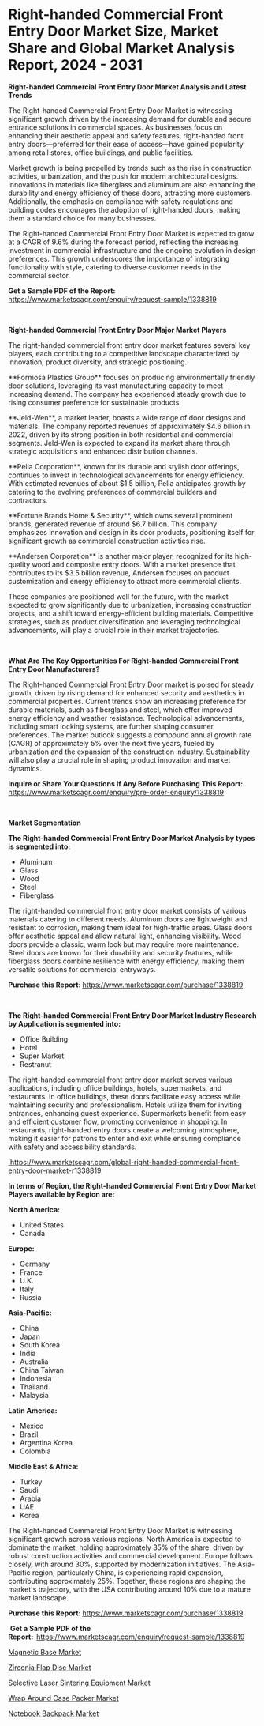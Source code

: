 <p><h1>Right-handed Commercial Front Entry Door Market Size, Market Share and Global Market Analysis Report, 2024 - 2031</h1></p><p><strong>Right-handed Commercial Front Entry Door Market Analysis and Latest Trends</strong></p>
<p><p>The Right-handed Commercial Front Entry Door Market is witnessing significant growth driven by the increasing demand for durable and secure entrance solutions in commercial spaces. As businesses focus on enhancing their aesthetic appeal and safety features, right-handed front entry doors—preferred for their ease of access—have gained popularity among retail stores, office buildings, and public facilities. </p><p>Market growth is being propelled by trends such as the rise in construction activities, urbanization, and the push for modern architectural designs. Innovations in materials like fiberglass and aluminum are also enhancing the durability and energy efficiency of these doors, attracting more customers. Additionally, the emphasis on compliance with safety regulations and building codes encourages the adoption of right-handed doors, making them a standard choice for many businesses. </p><p>The Right-handed Commercial Front Entry Door Market is expected to grow at a CAGR of 9.6% during the forecast period, reflecting the increasing investment in commercial infrastructure and the ongoing evolution in design preferences. This growth underscores the importance of integrating functionality with style, catering to diverse customer needs in the commercial sector.</p></p>
<p><strong>Get a Sample PDF of the Report:&nbsp;</strong> <a href="https://www.marketscagr.com/enquiry/request-sample/1338819?utm_campaign=1683&utm_medium=2&utm_source=Github&utm_content=ia&utm_term=20102024&utm_id=right-handed-commercial-front-entry-door">https://www.marketscagr.com/enquiry/request-sample/1338819</a></p>
<p>&nbsp;</p>
<p><strong>Right-handed Commercial Front Entry Door Major Market Players</strong></p>
<p><p>The right-handed commercial front entry door market features several key players, each contributing to a competitive landscape characterized by innovation, product diversity, and strategic positioning. </p><p>**Formosa Plastics Group** focuses on producing environmentally friendly door solutions, leveraging its vast manufacturing capacity to meet increasing demand. The company has experienced steady growth due to rising consumer preference for sustainable products.</p><p>**Jeld-Wen**, a market leader, boasts a wide range of door designs and materials. The company reported revenues of approximately $4.6 billion in 2022, driven by its strong position in both residential and commercial segments. Jeld-Wen is expected to expand its market share through strategic acquisitions and enhanced distribution channels.</p><p>**Pella Corporation**, known for its durable and stylish door offerings, continues to invest in technological advancements for energy efficiency. With estimated revenues of about $1.5 billion, Pella anticipates growth by catering to the evolving preferences of commercial builders and contractors.</p><p>**Fortune Brands Home & Security**, which owns several prominent brands, generated revenue of around $6.7 billion. This company emphasizes innovation and design in its door products, positioning itself for significant growth as commercial construction activities rise.</p><p>**Andersen Corporation** is another major player, recognized for its high-quality wood and composite entry doors. With a market presence that contributes to its $3.5 billion revenue, Andersen focuses on product customization and energy efficiency to attract more commercial clients.</p><p>These companies are positioned well for the future, with the market expected to grow significantly due to urbanization, increasing construction projects, and a shift toward energy-efficient building materials. Competitive strategies, such as product diversification and leveraging technological advancements, will play a crucial role in their market trajectories.</p></p>
<p>&nbsp;</p>
<p><strong>What Are The Key Opportunities For Right-handed Commercial Front Entry Door Manufacturers?</strong></p>
<p><p>The Right-handed Commercial Front Entry Door market is poised for steady growth, driven by rising demand for enhanced security and aesthetics in commercial properties. Current trends show an increasing preference for durable materials, such as fiberglass and steel, which offer improved energy efficiency and weather resistance. Technological advancements, including smart locking systems, are further shaping consumer preferences. The market outlook suggests a compound annual growth rate (CAGR) of approximately 5% over the next five years, fueled by urbanization and the expansion of the construction industry. Sustainability will also play a crucial role in shaping product innovation and market dynamics.</p></p>
<p><strong>Inquire or Share Your Questions If Any Before Purchasing This Report:</strong> <a href="https://www.marketscagr.com/enquiry/pre-order-enquiry/1338819?utm_campaign=1683&utm_medium=2&utm_source=Github&utm_content=ia&utm_term=20102024&utm_id=right-handed-commercial-front-entry-door">https://www.marketscagr.com/enquiry/pre-order-enquiry/1338819</a></p>
<p>&nbsp;</p>
<p><strong>Market Segmentation</strong></p>
<p><strong>The Right-handed Commercial Front Entry Door Market Analysis by types is segmented into:</strong></p>
<p><ul><li>Aluminum</li><li>Glass</li><li>Wood</li><li>Steel</li><li>Fiberglass</li></ul></p>
<p><p>The right-handed commercial front entry door market consists of various materials catering to different needs. Aluminum doors are lightweight and resistant to corrosion, making them ideal for high-traffic areas. Glass doors offer aesthetic appeal and allow natural light, enhancing visibility. Wood doors provide a classic, warm look but may require more maintenance. Steel doors are known for their durability and security features, while fiberglass doors combine resilience with energy efficiency, making them versatile solutions for commercial entryways.</p></p>
<p><strong>Purchase this Report:&nbsp;</strong><a href="https://www.marketscagr.com/purchase/1338819?utm_campaign=1683&utm_medium=2&utm_source=Github&utm_content=ia&utm_term=20102024&utm_id=right-handed-commercial-front-entry-door">https://www.marketscagr.com/purchase/1338819</a></p>
<p>&nbsp;</p>
<p><strong>The Right-handed Commercial Front Entry Door Market Industry Research by Application is segmented into:</strong></p>
<p><ul><li>Office Building</li><li>Hotel</li><li>Super Market</li><li>Restranut</li></ul></p>
<p><p>The right-handed commercial front entry door market serves various applications, including office buildings, hotels, supermarkets, and restaurants. In office buildings, these doors facilitate easy access while maintaining security and professionalism. Hotels utilize them for inviting entrances, enhancing guest experience. Supermarkets benefit from easy and efficient customer flow, promoting convenience in shopping. In restaurants, right-handed entry doors create a welcoming atmosphere, making it easier for patrons to enter and exit while ensuring compliance with safety and accessibility standards.</p></p>
<p><a href="https://www.marketscagr.com/global-right-handed-commercial-front-entry-door-market-r1338819?utm_campaign=1683&utm_medium=2&utm_source=Github&utm_content=ia&utm_term=20102024&utm_id=right-handed-commercial-front-entry-door">&nbsp;https://www.marketscagr.com/global-right-handed-commercial-front-entry-door-market-r1338819</a></p>
<p><strong>In terms of Region, the Right-handed Commercial Front Entry Door Market Players available by Region are:</strong></p>
<p>
    <p> <strong> North America: </strong>
        <ul>
            <li>United States</li>
            <li>Canada</li>
        </ul>
        </p> 
    <p> <strong> Europe: </strong>
        <ul>
            <li>Germany</li>
            <li>France</li>
            <li>U.K.</li>
            <li>Italy</li>
            <li>Russia</li>
        </ul>
        </p> 
    <p> <strong> Asia-Pacific: </strong>
        <ul>
            <li>China</li>
            <li>Japan</li>
            <li>South Korea</li>
            <li>India</li>
            <li>Australia</li>
            <li>China Taiwan</li>
            <li>Indonesia</li>
            <li>Thailand</li>
            <li>Malaysia</li>
        </ul>
        </p> 
    <p> <strong> Latin America: </strong>
        <ul>
            <li>Mexico</li>
            <li>Brazil</li>
            <li>Argentina Korea</li>
            <li>Colombia</li>
        </ul>
        </p> 
    <p> <strong> Middle East & Africa: </strong>
        <ul>
            <li>Turkey</li>
            <li>Saudi</li>
            <li>Arabia</li>
            <li>UAE</li>
            <li>Korea</li>
        </ul>
    </p>
    </p>
<p><p>The Right-handed Commercial Front Entry Door Market is witnessing significant growth across various regions. North America is expected to dominate the market, holding approximately 35% of the share, driven by robust construction activities and commercial development. Europe follows closely, with around 30%, supported by modernization initiatives. The Asia-Pacific region, particularly China, is experiencing rapid expansion, contributing approximately 25%. Together, these regions are shaping the market's trajectory, with the USA contributing around 10% due to a mature market landscape.</p></p>
<p><strong>Purchase this Report: </strong><a href="https://www.marketscagr.com/purchase/1338819?utm_campaign=1683&utm_medium=2&utm_source=Github&utm_content=ia&utm_term=20102024&utm_id=right-handed-commercial-front-entry-door">https://www.marketscagr.com/purchase/1338819</a></p>
<p>&nbsp;<strong>Get a Sample PDF of the Report:&nbsp;&nbsp;</strong><a href="https://www.marketscagr.com/enquiry/request-sample/1338819?utm_campaign=1683&utm_medium=2&utm_source=Github&utm_content=ia&utm_term=20102024&utm_id=right-handed-commercial-front-entry-door">https://www.marketscagr.com/enquiry/request-sample/1338819</a></p>
<p><strong></strong></p>
<p><p><a href="https://www.linkedin.com/pulse/magnetic-base-market-shifts-strategic-analysis-2024-2031-c5uhe?utm_campaign=1683&utm_medium=2&utm_source=Github&utm_content=ia&utm_term=20102024&utm_id=right-handed-commercial-front-entry-door">Magnetic Base Market</a></p><p><a href="https://www.linkedin.com/pulse/zirconia-flap-disc-market-emerging-trends-future-prospects-3vvif?utm_campaign=1683&utm_medium=2&utm_source=Github&utm_content=ia&utm_term=20102024&utm_id=right-handed-commercial-front-entry-door">Zirconia Flap Disc Market</a></p><p><a href="https://www.linkedin.com/pulse/selective-laser-sintering-equipment-market-maturity-analysis-weyzf?utm_campaign=1683&utm_medium=2&utm_source=Github&utm_content=ia&utm_term=20102024&utm_id=right-handed-commercial-front-entry-door">Selective Laser Sintering Equipment Market</a></p><p><a href="https://www.linkedin.com/pulse/ker-industry-research-report-competitive-landscape-market-ajm9e?utm_campaign=1683&utm_medium=2&utm_source=Github&utm_content=ia&utm_term=20102024&utm_id=right-handed-commercial-front-entry-door">Wrap Around Case Packer Market</a></p><p><a href="https://www.linkedin.com/pulse/disruption-innovation-notebook-backpack-industry-market-analysis-9gvwf?utm_campaign=1683&utm_medium=2&utm_source=Github&utm_content=ia&utm_term=20102024&utm_id=right-handed-commercial-front-entry-door">Notebook Backpack Market</a></p></p>